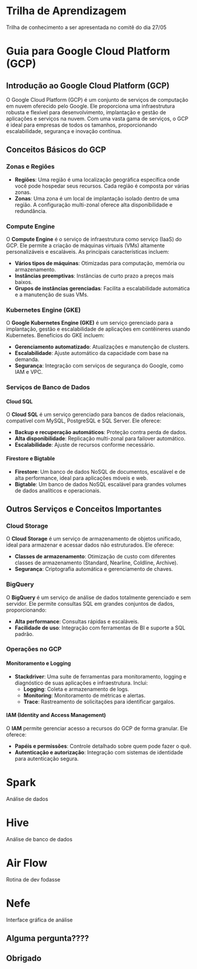 # Trilha de Aprendizagem
Trilha de conhecimento a ser apresentada no comitê do dia 27/05

# Guia para Google Cloud Platform (GCP)

## Introdução ao Google Cloud Platform (GCP)
O Google Cloud Platform (GCP) é um conjunto de serviços de computação em nuvem oferecido pelo Google. Ele proporciona uma infraestrutura robusta e flexível para desenvolvimento, implantação e gestão de aplicações e serviços na nuvem. Com uma vasta gama de serviços, o GCP é ideal para empresas de todos os tamanhos, proporcionando escalabilidade, segurança e inovação contínua.

## Conceitos Básicos do GCP

### Zonas e Regiões
- **Regiões**: Uma região é uma localização geográfica específica onde você pode hospedar seus recursos. Cada região é composta por várias zonas.
- **Zonas**: Uma zona é um local de implantação isolado dentro de uma região. A configuração multi-zonal oferece alta disponibilidade e redundância.

### Compute Engine
O **Compute Engine** é o serviço de infraestrutura como serviço (IaaS) do GCP. Ele permite a criação de máquinas virtuais (VMs) altamente personalizáveis e escaláveis. As principais características incluem:
- **Vários tipos de máquinas**: Otimizadas para computação, memória ou armazenamento.
- **Instâncias preemptivas**: Instâncias de curto prazo a preços mais baixos.
- **Grupos de instâncias gerenciadas**: Facilita a escalabilidade automática e a manutenção de suas VMs.

### Kubernetes Engine (GKE)
O **Google Kubernetes Engine (GKE)** é um serviço gerenciado para a implantação, gestão e escalabilidade de aplicações em contêineres usando Kubernetes. Benefícios do GKE incluem:
- **Gerenciamento automatizado**: Atualizações e manutenção de clusters.
- **Escalabilidade**: Ajuste automático da capacidade com base na demanda.
- **Segurança**: Integração com serviços de segurança do Google, como IAM e VPC.

### Serviços de Banco de Dados

#### Cloud SQL
O **Cloud SQL** é um serviço gerenciado para bancos de dados relacionais, compatível com MySQL, PostgreSQL e SQL Server. Ele oferece:
- **Backup e recuperação automáticos**: Proteção contra perda de dados.
- **Alta disponibilidade**: Replicação multi-zonal para failover automático.
- **Escalabilidade**: Ajuste de recursos conforme necessário.

#### Firestore e Bigtable
- **Firestore**: Um banco de dados NoSQL de documentos, escalável e de alta performance, ideal para aplicações móveis e web.
- **Bigtable**: Um banco de dados NoSQL escalável para grandes volumes de dados analíticos e operacionais.

## Outros Serviços e Conceitos Importantes

### Cloud Storage
O **Cloud Storage** é um serviço de armazenamento de objetos unificado, ideal para armazenar e acessar dados não estruturados. Ele oferece:
- **Classes de armazenamento**: Otimização de custo com diferentes classes de armazenamento (Standard, Nearline, Coldline, Archive).
- **Segurança**: Criptografia automática e gerenciamento de chaves.

### BigQuery
O **BigQuery** é um serviço de análise de dados totalmente gerenciado e sem servidor. Ele permite consultas SQL em grandes conjuntos de dados, proporcionando:
- **Alta performance**: Consultas rápidas e escaláveis.
- **Facilidade de uso**: Integração com ferramentas de BI e suporte a SQL padrão.

### Operações no GCP

#### Monitoramento e Logging
- **Stackdriver**: Uma suíte de ferramentas para monitoramento, logging e diagnóstico de suas aplicações e infraestrutura. Inclui:
  - **Logging**: Coleta e armazenamento de logs.
  - **Monitoring**: Monitoramento de métricas e alertas.
  - **Trace**: Rastreamento de solicitações para identificar gargalos.

#### IAM (Identity and Access Management)
O **IAM** permite gerenciar acesso a recursos do GCP de forma granular. Ele oferece:
- **Papéis e permissões**: Controle detalhado sobre quem pode fazer o quê.
- **Autenticação e autorização**: Integração com sistemas de identidade para autenticação segura.

# Spark
Análise de dados

# Hive
Análise de banco de dados

# Air Flow
Rotina de dev fodasse

# Nefe
Interface gráfica de análise

## Alguma pergunta????
## Obrigado
